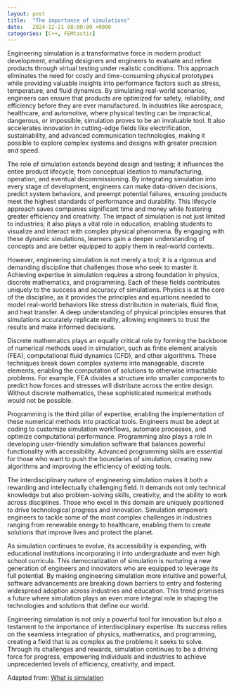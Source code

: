 ```yaml
---
layout: post
title:  "The importance of simulations"
date:   2024-12-21 08:00:00 +0000
categories: [C++, FEMtastic]
---
```


Engineering simulation is a transformative force in modern product development, enabling designers and engineers to evaluate and refine products through virtual testing under realistic conditions. This approach eliminates the need for costly and time-consuming physical prototypes while providing valuable insights into performance factors such as stress, temperature, and fluid dynamics. By simulating real-world scenarios, engineers can ensure that products are optimized for safety, reliability, and efficiency before they are ever manufactured. In industries like aerospace, healthcare, and automotive, where physical testing can be impractical, dangerous, or impossible, simulation proves to be an invaluable tool. It also accelerates innovation in cutting-edge fields like electrification, sustainability, and advanced communication technologies, making it possible to explore complex systems and designs with greater precision and speed.

The role of simulation extends beyond design and testing; it influences the entire product lifecycle, from conceptual ideation to manufacturing, operation, and eventual decommissioning. By integrating simulation into every stage of development, engineers can make data-driven decisions, predict system behaviors, and preempt potential failures, ensuring products meet the highest standards of performance and durability. This lifecycle approach saves companies significant time and money while fostering greater efficiency and creativity. The impact of simulation is not just limited to industries; it also plays a vital role in education, enabling students to visualize and interact with complex physical phenomena. By engaging with these dynamic simulations, learners gain a deeper understanding of concepts and are better equipped to apply them in real-world contexts.

However, engineering simulation is not merely a tool; it is a rigorous and demanding discipline that challenges those who seek to master it. Achieving expertise in simulation requires a strong foundation in physics, discrete mathematics, and programming. Each of these fields contributes uniquely to the success and accuracy of simulations. Physics is at the core of the discipline, as it provides the principles and equations needed to model real-world behaviors like stress distribution in materials, fluid flow, and heat transfer. A deep understanding of physical principles ensures that simulations accurately replicate reality, allowing engineers to trust the results and make informed decisions.

Discrete mathematics plays an equally critical role by forming the backbone of numerical methods used in simulation, such as finite element analysis (FEA), computational fluid dynamics (CFD), and other algorithms. These techniques break down complex systems into manageable, discrete elements, enabling the computation of solutions to otherwise intractable problems. For example, FEA divides a structure into smaller components to predict how forces and stresses will distribute across the entire design. Without discrete mathematics, these sophisticated numerical methods would not be possible.

Programming is the third pillar of expertise, enabling the implementation of these numerical methods into practical tools. Engineers must be adept at coding to customize simulation workflows, automate processes, and optimize computational performance. Programming also plays a role in developing user-friendly simulation software that balances powerful functionality with accessibility. Advanced programming skills are essential for those who want to push the boundaries of simulation, creating new algorithms and improving the efficiency of existing tools.

The interdisciplinary nature of engineering simulation makes it both a rewarding and intellectually challenging field. It demands not only technical knowledge but also problem-solving skills, creativity, and the ability to work across disciplines. Those who excel in this domain are uniquely positioned to drive technological progress and innovation. Simulation empowers engineers to tackle some of the most complex challenges in industries ranging from renewable energy to healthcare, enabling them to create solutions that improve lives and protect the planet.

As simulation continues to evolve, its accessibility is expanding, with educational institutions incorporating it into undergraduate and even high school curricula. This democratization of simulation is nurturing a new generation of engineers and innovators who are equipped to leverage its full potential. By making engineering simulation more intuitive and powerful, software advancements are breaking down barriers to entry and fostering widespread adoption across industries and education. This trend promises a future where simulation plays an even more integral role in shaping the technologies and solutions that define our world.

Engineering simulation is not only a powerful tool for innovation but also a testament to the importance of interdisciplinary expertise. Its success relies on the seamless integration of physics, mathematics, and programming, creating a field that is as complex as the problems it seeks to solve. Through its challenges and rewards, simulation continues to be a driving force for progress, empowering individuals and industries to achieve unprecedented levels of efficiency, creativity, and impact.

Adapted from:
[What is simulation](https://innovationspace.ansys.com/product/what-is-simulation/)